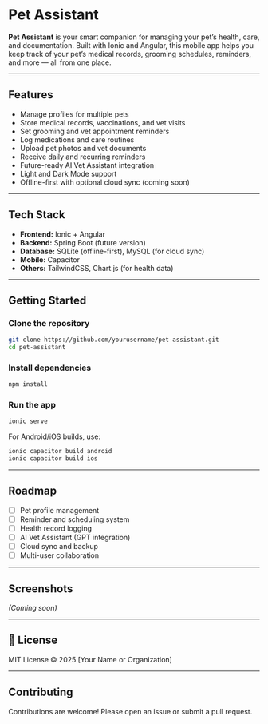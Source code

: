 # Pet Assistant

**Pet Assistant** is your smart companion for managing your pet’s health, care, and documentation. Built with Ionic and Angular, this mobile app helps you keep track of your pet’s medical records, grooming schedules, reminders, and more — all from one place.

---

## Features

- Manage profiles for multiple pets
- Store medical records, vaccinations, and vet visits
- Set grooming and vet appointment reminders
- Log medications and care routines
- Upload pet photos and vet documents
- Receive daily and recurring reminders
- Future-ready AI Vet Assistant integration
- Light and Dark Mode support
- Offline-first with optional cloud sync (coming soon)

---

## Tech Stack

- **Frontend:** Ionic + Angular
- **Backend:** Spring Boot (future version)
- **Database:** SQLite (offline-first), MySQL (for cloud sync)
- **Mobile:** Capacitor
- **Others:** TailwindCSS, Chart.js (for health data)

---

## Getting Started

### Clone the repository

```bash
git clone https://github.com/yourusername/pet-assistant.git
cd pet-assistant
```

### Install dependencies

```bash
npm install
```

### Run the app

```bash
ionic serve
```

For Android/iOS builds, use:

```bash
ionic capacitor build android
ionic capacitor build ios
```

---

## Roadmap

- [ ] Pet profile management
- [ ] Reminder and scheduling system
- [ ] Health record logging
- [ ] AI Vet Assistant (GPT integration)
- [ ] Cloud sync and backup
- [ ] Multi-user collaboration

---

## Screenshots

_(Coming soon)_

---

## 📄 License

MIT License © 2025 [Your Name or Organization]

---

## Contributing

Contributions are welcome! Please open an issue or submit a pull request.


